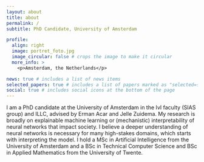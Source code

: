 ```yaml
---
layout: about
title: about
permalink: /
subtitle: PhD Candidate, University of Amsterdam

profile:
  align: right
  image: portret_foto.jpg
  image_circular: false # crops the image to make it circular
  more_info: >
    <p>Amsterdam, the Netherlands</p>

news: true # includes a list of news items
selected_papers: true # includes a list of papers marked as "selected={true}"
social: true # includes social icons at the bottom of the page
---
```


I am a PhD candidate at the University of Amsterdam in the IvI faculty (SIAS group) and ILLC, advised by Erman Acar and Jelle Zuidema. My research is broadly on explainable machine learning or (mechanistic) interpretability of neural networks that impact society. I believe a deeper understanding of neural networks is necessary for many high-stakes domains, which starts with interpreting the model. I hold a MSc in Artificial Intelligence from the University of Amsterdam and a BSc in Technical Computer Science and BSc in Applied Mathematics from the University of Twente. 
